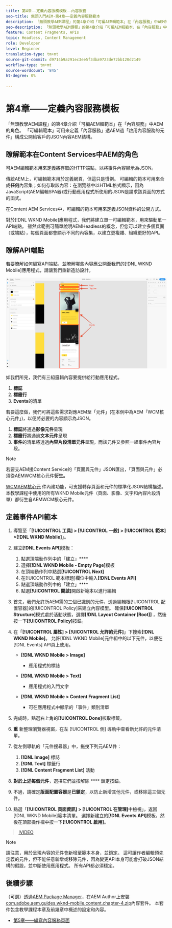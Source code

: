 ```yaml
---
title: 第4章——定義內容服務模板——內容服務
seo-title: 無頭入門AEM-第4章——定義內容服務範本
description: 「無頭教學AEM課程」的第4章介紹「可編AEM輯範本」在「內容服務」中AEM的角色。 可編輯的範本可用來定義Content Services最終將公開AEM的JSON內容結構。
seo-description: 「無頭教學AEM課程」的第4章介紹「可編AEM輯範本」在「內容服務」中AEM的角色。 可編輯的範本可用來定義Content Services最終將公開AEM的JSON內容結構。
feature: Content Fragments, APIs
topic: Headless, Content Management
role: Developer
level: Beginner
translation-type: tm+mt
source-git-commit: d9714b9a291ec3ee5f3dba9723de72bb120d2149
workflow-type: tm+mt
source-wordcount: '845'
ht-degree: 0%

---
```



# 第4章——定義內容服務模板

「無頭教學AEM課程」的第4章介紹「可編AEM輯範本」在「內容服務」中AEM的角色。 「可編輯範本」可用來定義「內容服務」透AEM過「啟用內容服務的元件」構成公開給客戶的JSON內容AEM結構。

## 瞭解範本在Content Services中AEM的角色

可AEM編輯範本用來定義將存取的HTTP端點，以將事件內容顯示為JSON。

傳統AEM上，可編輯範本用於定義網頁，但這只是慣例。 可編輯的範本可用來合成&#x200B;**任何**&#x200B;內容集；如何存取該內容：在瀏覽器中以HTML格式顯示，因為JavaScript(AEM編輯SPA器)或行動應用程式所使用的JSON是請求該頁面的方式的函式。

在Content AEM Services中，可編輯的範本可用來定義JSON資料的公開方式。

對於[!DNL WKND Mobile]應用程式，我們將建立單一可編輯範本，用來驅動單一API端點。 雖然此範例可簡單說明AEMHeadless的概念，但您可以建立多個頁面（或端點），每個頁面都會顯示不同的內容集，以建立更複雜、組織更好的API。

## 瞭解API端點

若要瞭解如何編寫API端點，並瞭解哪些內容應公開至我們的[!DNL WKND Mobile]應用程式，請讓我們重新造訪設計。

![事件API頁面分解](./assets/chapter-4/design-to-component-mapping.png)

如我們所見，我們有三組邏輯內容要提供給行動應用程式。

1. **標誌**
2. **標籤行**
3. **Events**&#x200B;的清單

若要這麼做，我們可將這些需求對應AEM至「元件」(在本例中為AEM「WCM核心元件」)，以便將必要的內容顯示為JSON。

1. **標誌**&#x200B;將通過&#x200B;**影像元件**&#x200B;呈現
2. **標籤行**&#x200B;將通過&#x200B;**文本元件**&#x200B;呈現
3. **事件**&#x200B;的清單將透過&#x200B;**內容片段清單元件**&#x200B;呈現，而該元件又參照一組事件內容片段。

>[!NOTE]
>
>若要支AEM援Content Service的「頁面與元件」JSON匯出，「頁面與元件」必須從AEMWCM核心元件&#x200B;**衍生。**
>
>[WCMAEM核心元](https://github.com/Adobe-Marketing-Cloud/aem-core-wcm-components) 件內建功能，可支援轉存頁面和元件的標準化JSON結構描述。本教學課程中使用的所有WKND Mobile元件（頁面、影像、文字和內容片段清單）都衍生自AEMWCM核心元件。

## 定義事件API範本

1. 導覽至「**[!UICONTROL 工具] > [!UICONTROL 一般] > [!UICONTROL 範本] >[!DNL WKND Mobile]**」。

1. 建立&#x200B;**[!DNL Events API]**&#x200B;模板：

   1. 點選頂端動作列中的「建立」****
   1. 選擇&#x200B;**[!DNL WKND Mobile - Empty Page]**&#x200B;模板
   1. 在頂端動作列中點選&#x200B;**[!UICONTROL Next]**
   1. 在[!UICONTROL 範本標題]欄位中輸入&#x200B;**[!DNL Events API]**
   1. 點選頂端動作列中的「建立」****
   1. 點選&#x200B;**[!UICONTROL 開啟]**&#x200B;開啟新範本以進行編輯

1. 首先，我們允許所AEM需的三個已識別的元件，透過編輯根[!UICONTROL 配置容器]的[!UICONTROL Policy]來建立內容模型。 確保&#x200B;**[!UICONTROL Structure]**&#x200B;模式處於活動狀態，選擇&#x200B;**[!DNL Layout Container \[Root\]]** ，然後按一下&#x200B;**[!UICONTROL Policy]**&#x200B;按鈕。
1. 在「**[!UICONTROL 屬性] > [!UICONTROL 允許的元件]**」下搜索&#x200B;**[!DNL WKND Mobile]**。 允許[!DNL WKND Mobile]元件組中的以下元件，以便在[!DNL Events] API頁上使用。

   * **[!DNL WKND Mobile > Image]**

      * 應用程式的標誌
   * **[!DNL WKND Mobile > Text]**

      * 應用程式的入門文字
   * **[!DNL WKND Mobile > Content Fragment List]**

      * 可在應用程式中顯示的「事件」類別清單



1. 完成時，點選右上角的&#x200B;**[!UICONTROL Done]**&#x200B;核取標籤。
1. **重** 新整理瀏覽器視窗，在左 [!UICONTROL 側] 導軌中查看新允許的元件清單。
1. 從左側導軌的「元件搜尋器」中，拖曳下列元AEM件：
   1. **[!DNL Image]** 標誌
   2. **[!DNL Text]** 標籤行
   3. **[!DNL Content Fragment List]** 活動
1. **對於上述每個元件**，選擇它們並按解除 **** 鎖定按鈕。
1. 不過，請確定&#x200B;**版面配置容器**&#x200B;是&#x200B;**已鎖定**，以防止新增其他元件，或移除這三個元件。
1. 點選「**[!UICONTROL 頁面資訊] > [!UICONTROL 在管理]**&#x200B;中檢視」，返回[!DNL WKND Mobile]範本清單。 選擇新建立的&#x200B;**[!DNL Events API]**&#x200B;模板，然後在頂部操作欄中按一下&#x200B;**[!UICONTROL 啟用]**。

>[!VIDEO](https://video.tv.adobe.com/v/28342/?quality=12&learn=on)

>[!NOTE]
>
> 請注意，用於呈現內容的元件會新增至範本本身，並鎖定。 這可讓作者編輯預先定義的元件，但不能任意新增或移除元件，因為變更API本身可能會打破JSON結構的假設，並中斷使用應用程式。 所有API都必須穩定。

## 後續步驟

（可選）透過[AEM Package Manager](http://localhost:4502/crx/packmgr/index.jsp)，在AEM Author上安裝[com.adobe.aem.guides.wknd-mobile.content.chapter-4.zip](https://github.com/adobe/aem-guides-wknd-mobile/releases/latest)內容套件。 本套件包含教學課程本章及前幾章中概述的設定和內容。

* [第5章——編寫內容服務頁面](./chapter-5.md)
